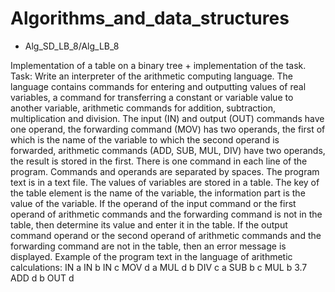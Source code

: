 # Algorithms_and_data_structures

- Alg_SD_LB_8/Alg_LB_8

Implementation of a table on a binary tree + implementation of the task.
Task:
Write an interpreter of the arithmetic computing language. The language contains commands for entering and outputting values of real variables, a command for transferring a constant or variable value to another variable, arithmetic commands for addition, subtraction, multiplication and division. The input (IN) and output (OUT) commands have one operand, the forwarding command (MOV) has two operands, the first of which is the name of the variable to which the second operand is forwarded, arithmetic commands (ADD, SUB, MUL, DIV) have two operands, the result is stored in the first. There is one command in each line of the program. Commands and operands are separated by spaces. The program text is in a text file. The values of variables are stored in a table. The key of the table element is the name of the variable, the information part is the value of the variable. If the operand of the input command or the first operand of arithmetic commands and the forwarding command is not in the table, then determine its value and enter it in the table. If the output command operand or the second operand of arithmetic commands and the forwarding command are not in the table, then an error message is displayed.
Example of the program text in the language of arithmetic calculations:
IN a
IN b
IN c
MOV d a
MUL d b
DIV c a
SUB b c
MUL b 3.7
ADD d b
OUT d
